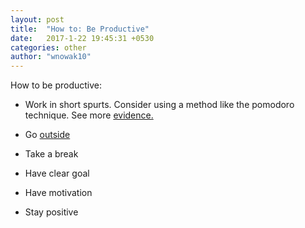 ```yaml
---
layout: post
title:  "How to: Be Productive"
date:   2017-1-22 19:45:31 +0530
categories: other
author: "wnowak10"
---
```


How to be productive:

* Work in short spurts. Consider using a method like the pomodoro technique. See more [evidence.](http://www.nytimes.com/2012/06/17/jobs/take-breaks-regularly-to-stay-on-schedule-workstation.html?contentCollection=smarter-living&hp&action=click&pgtype=Homepage&clickSource=story-heading&module=second-column-region&region=top-news&WT.nav=top-news)

* Go [outside](https://www.outsideonline.com/2062221/new-science-creative-brain-nature?utm_source=facebook&utm_medium=social&utm_campaign=facebookpost)

* Take a break

* Have clear goal

* Have motivation

* Stay positive 